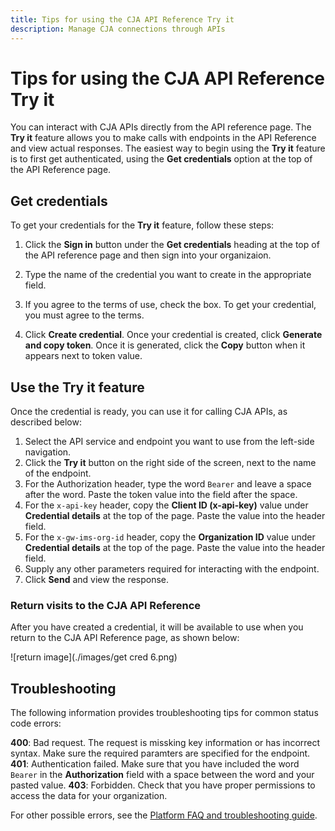 ```yaml
---
title: Tips for using the CJA API Reference Try it 
description: Manage CJA connections through APIs
---
```


# Tips for using the CJA API Reference Try it

You can interact with CJA APIs directly from the API reference page. The **Try it** feature allows you to make calls with endpoints in the API Reference and view actual responses. The easiest way to begin using the **Try it** feature is to first get authenticated, using the **Get credentials** option at the top of the API Reference page.

## Get credentials

To get your credentials for the **Try it** feature, follow these steps:

1. Click the **Sign in** button under the **Get credentials** heading at the top of the API reference page and then sign into your organizaion.
1. Type the name of the credential you want to create in the appropriate field.
1. If you agree to the terms of use, check the box. To get your credential, you must agree to the terms.


1. Click **Create credential**. Once your credential is created, click **Generate and copy token**. Once it is generated, click the **Copy** button when it appears next to token value. 

## Use the Try it feature

Once the credential is ready, you can use it for calling CJA APIs, as described below:

1. Select the API service and endpoint you want to use from the left-side navigation.
1. Click the **Try it** button on the right side of the screen, next to the name of the endpoint. 
1. For the Authorization header, type the word `Bearer` and leave a space after the word. Paste the token value into the field after the space.
1. For the `x-api-key` header, copy the **Client ID (x-api-key)** value under **Credential details** at the top of the page. Paste the value into the header field. 
1. For the `x-gw-ims-org-id` header, copy the **Organization ID** value under **Credential details** at the top of the page. Paste the value into the header field.
1. Supply any other parameters required for interacting with the endpoint.  
1. Click **Send** and view the response.

### Return visits to the CJA API Reference

After you have created a credential, it will be available to use when you return to the CJA API Reference page, as shown below:

![return image](./images/get cred 6.png)

## Troubleshooting

The following information provides troubleshooting tips for common status code errors:

**400**: Bad request. The request is missking key information or has incorrect syntax. Make sure the required paramters are specified for the endpoint.
**401**: Authentication failed. Make sure that you have included the word `Bearer` in the **Authorization** field with a space between the word and your pasted value. 
**403**: Forbidden. Check that you have proper permissions to access the data for your organization. 

For other possible errors, see the [Platform FAQ and troubleshooting guide](https://experienceleague.adobe.com/en/docs/experience-platform/landing/troubleshooting).
